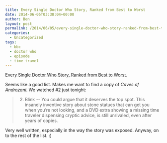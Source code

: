 ```yaml
---
title: Every Single Doctor Who Story, Ranked from Best to Worst
date: 2014-06-05T03:38:04+00:00
author: Ben
layout: post
permalink: /2014/06/05/every-single-doctor-who-story-ranked-from-best-to-worst/
categories:
  - Uncategorized
tags:
  - bbc
  - doctor who
  - episode
  - time travel
---
```

[Every Single Doctor Who Story, Ranked from Best to Worst](http://io9.com/every-single-doctor-who-story-ranked-from-best-to-wors-1468104049).

Seems like a good list. Makes me want to find a copy of <cite>Caves of Androzani</cite>. We watched #2 just tonight:

> 2) Blink -- You could argue that it deserves the top spot. This insanely inventive story about stone statues that can get you when you&#8217;re not looking, and a DVD extra showing a missing time traveler dispensing cryptic advice, is still unrivaled, even after years of copies. 

Very well written, especially in the way the story was exposed. Anyway, on to the rest of the list. :)